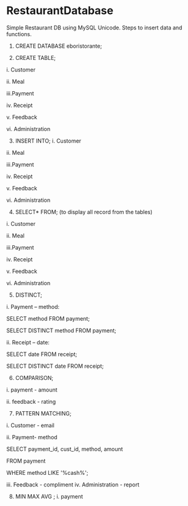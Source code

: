 # RestaurantDatabase
Simple Restaurant DB using MySQL Unicode. Steps to insert data and functions.
1.	CREATE DATABASE eboristorante;

2.	CREATE TABLE;

i.	Customer

ii.	Meal

iii.Payment

iv.	Receipt

v.	Feedback

vi.	Administration

3.	INSERT INTO;
i.	Customer

ii.	Meal

iii.Payment

iv.	Receipt

v.	Feedback

vi.	Administration

4.	SELECT* FROM; (to display all record from the tables)

i.	Customer

ii.	Meal

iii.Payment

iv.	Receipt

v.	Feedback

vi.	Administration

5.	DISTINCT;

i.	Payment – method:

SELECT method
FROM payment;

SELECT DISTINCT method
FROM payment;

ii.	Receipt – date:

SELECT date
FROM receipt;

SELECT DISTINCT date
FROM receipt;

6.	COMPARISON;

i.	payment - amount

ii.	feedback - rating

7.	PATTERN MATCHING;

i.	Customer - email

ii.	Payment- method

SELECT payment_id, cust_id, method, amount

FROM payment

WHERE method LIKE '%cash%';

iii.	Feedback - compliment
iv.	Administration - report

8.	MIN MAX AVG ;
i.	payment
